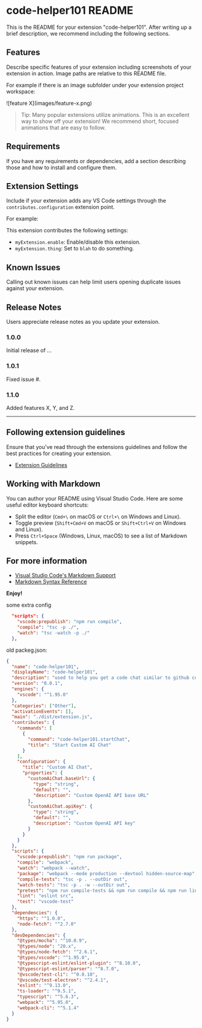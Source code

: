 # code-helper101 README

This is the README for your extension "code-helper101". After writing up a brief description, we recommend including the following sections.

## Features

Describe specific features of your extension including screenshots of your extension in action. Image paths are relative to this README file.

For example if there is an image subfolder under your extension project workspace:

\!\[feature X\]\(images/feature-x.png\)

> Tip: Many popular extensions utilize animations. This is an excellent way to show off your extension! We recommend short, focused animations that are easy to follow.

## Requirements

If you have any requirements or dependencies, add a section describing those and how to install and configure them.

## Extension Settings

Include if your extension adds any VS Code settings through the `contributes.configuration` extension point.

For example:

This extension contributes the following settings:

- `myExtension.enable`: Enable/disable this extension.
- `myExtension.thing`: Set to `blah` to do something.

## Known Issues

Calling out known issues can help limit users opening duplicate issues against your extension.

## Release Notes

Users appreciate release notes as you update your extension.

### 1.0.0

Initial release of ...

### 1.0.1

Fixed issue #.

### 1.1.0

Added features X, Y, and Z.

---

## Following extension guidelines

Ensure that you've read through the extensions guidelines and follow the best practices for creating your extension.

- [Extension Guidelines](https://code.visualstudio.com/api/references/extension-guidelines)

## Working with Markdown

You can author your README using Visual Studio Code. Here are some useful editor keyboard shortcuts:

- Split the editor (`Cmd+\` on macOS or `Ctrl+\` on Windows and Linux).
- Toggle preview (`Shift+Cmd+V` on macOS or `Shift+Ctrl+V` on Windows and Linux).
- Press `Ctrl+Space` (Windows, Linux, macOS) to see a list of Markdown snippets.

## For more information

- [Visual Studio Code's Markdown Support](http://code.visualstudio.com/docs/languages/markdown)
- [Markdown Syntax Reference](https://help.github.com/articles/markdown-basics/)

**Enjoy!**

some extra config

```json
  "scripts": {
    "vscode:prepublish": "npm run compile",
    "compile": "tsc -p ./",
    "watch": "tsc -watch -p ./"
  },
```

old packeg.json:

```json
{
  "name": "code-helper101",
  "displayName": "code-helper101",
  "description": "used to help you get a code chat similar to github copilott   with  enterprise grade apisand certifications",
  "version": "0.0.1",
  "engines": {
    "vscode": "^1.95.0"
  },
  "categories": ["Other"],
  "activationEvents": [],
  "main": "./dist/extension.js",
  "contributes": {
    "commands": [
      {
        "command": "code-helper101.startChat",
        "title": "Start Custom AI Chat"
      }
    ],
    "configuration": {
      "title": "Custom AI Chat",
      "properties": {
        "customAiChat.baseUrl": {
          "type": "string",
          "default": "",
          "description": "Custom OpenAI API base URL"
        },
        "customAiChat.apiKey": {
          "type": "string",
          "default": "",
          "description": "Custom OpenAI API key"
        }
      }
    }
  },
  "scripts": {
    "vscode:prepublish": "npm run package",
    "compile": "webpack",
    "watch": "webpack --watch",
    "package": "webpack --mode production --devtool hidden-source-map",
    "compile-tests": "tsc -p . --outDir out",
    "watch-tests": "tsc -p . -w --outDir out",
    "pretest": "npm run compile-tests && npm run compile && npm run lint",
    "lint": "eslint src",
    "test": "vscode-test"
  },
  "dependencies": {
    "https": "^1.0.0",
    "node-fetch": "^2.7.0"
  },
  "devDependencies": {
    "@types/mocha": "^10.0.9",
    "@types/node": "20.x",
    "@types/node-fetch": "^2.6.1",
    "@types/vscode": "^1.95.0",
    "@typescript-eslint/eslint-plugin": "^8.10.0",
    "@typescript-eslint/parser": "^8.7.0",
    "@vscode/test-cli": "^0.0.10",
    "@vscode/test-electron": "^2.4.1",
    "eslint": "^9.13.0",
    "ts-loader": "^9.5.1",
    "typescript": "^5.6.3",
    "webpack": "^5.95.0",
    "webpack-cli": "^5.1.4"
  }
}
```
